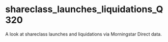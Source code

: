 # shareclass_launches_liquidations_Q320
A look at shareclass launches and liquidations via Morningstar Direct data.
